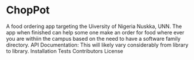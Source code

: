 # ChopPot
A food ordering app targeting the Uiversity of Nigeria Nuskka, UNN. The app when finished can help some one make an order for food where ever you are withiin the campus
based on the need to have a software family directory.
API Documentation: This will likely vary considerably from library to library.
Installation
Tests
Contributors
License
